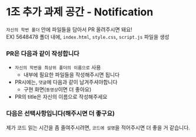 # 1조 추가 과제 공간 - Notification
`자신의 학번 폴더` 안에 파일들을 담아서 PR 올려주시면 돼요!<br>
EX) 5648478 폴더 내에, `index.html`, `style.css`, `script.js` 파일을 생성
### PR은 다음과 같이 작성합니다
* `자신의 학번을 최상위 폴더의 이름으로` 사용
    * 내부에 필요한 파일들을 작성해주시면 됩니다
* PR시에는, `댓글`에 다음과 같이 남겨주셔야합니다
    * 구현 화면(`동영상`이면 더 좋아요)
* PR의 title은 자신의 이름으로 작성해주세요
### 다음은 선택사항입니다(해주시면 더 좋구요)
제가 코드 읽는 시간을 좀 줄여주시려면, `코드에 설명`을 적어주시면 더 좋을 거 같습니다.